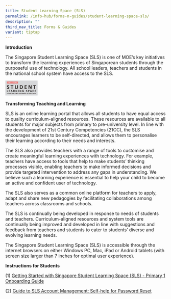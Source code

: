 ```yaml
---
title: Student Learning Space (SLS)
permalink: /info-hub/forms-n-guides/student-learning-space-sls/
description: ""
third_nav_title: Forms & Guides
variant: tiptap
---
```

<p><strong>Introduction</strong>
</p>
<p>The&nbsp;Singapore Student Learning Space&nbsp;(SLS) is one of MOE’s key
initiatives to transform the learning experiences of Singaporean students
through the purposeful use of technology. All school leaders, teachers
and students in the national school system have access to the SLS.</p>
<div class="isomer-image-wrapper">
<img style="width: 20%;" height="auto" width="100%" src="/images/SLS.png">
</div>
<p><strong>Transforming Teaching and Learning</strong>
</p>
<p>SLS is an online learning portal that allows all students to have equal
access to quality curriculum-aligned resources. These resources are available
to all students for major subjects from primary to pre-university level.
In line with the development of 21st Century Competencies (21CC), the SLS
encourages learners to be self-directed, and allows them to personalise
their learning according to their needs and interests.</p>
<p>The SLS also provides teachers with a range of tools to customise and
create meaningful learning experiences with technology. For example, teachers
have access to tools that help to make students’ thinking processes visible,
enabling teachers to make informed decisions and provide targeted intervention
to address any gaps in understanding. We believe such a learning experience
is essential to help your child to become an active and confident user
of technology.</p>
<p>The SLS also serves as a common online platform for teachers to apply,
adapt and share new pedagogies by facilitating collaborations among teachers
across classrooms and schools.</p>
<p>The SLS is continually being developed in response to needs of students
and teachers. Curriculum-aligned resources and system tools are continually
being improved and developed in line with suggestions and feedback from
teachers and students to cater to students’ diverse and evolving learning
needs.</p>
<p>The Singapore Student Learning Space (SLS) is accessible through the internet
browsers on either Windows PC, Mac, iPad or Android tablets (with screen
size larger than 7 inches for optimal user experience).</p>
<p><strong>Instructions for Students</strong>
</p>
<p>(1)&nbsp;<a href="/files/P1%20SLS%20Onboarding%20Guide.pdf" rel="noopener noreferrer nofollow" target="_blank">Getting Started with Singapore Student Learning Space (SLS) - Primary 1 Onboarding Guide</a>
</p>
<p>(2)&nbsp;<a href="/files/Self-help%20Password%20Reset%20Guide%20for%20Students.pdf" rel="noopener noreferrer nofollow" target="_blank">Guide to SLS Account Management: Self-help for Password Reset</a>
</p>